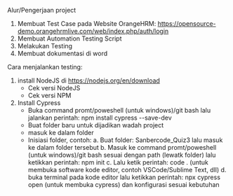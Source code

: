 Alur/Pengerjaan project
1. Membuat Test Case pada Website OrangeHRM: https://opensource-demo.orangehrmlive.com/web/index.php/auth/login
2. Membuat Automation Testing Script
3. Melakukan Testing
4. Membuat dokumentasi di word

Cara menjalankan testing:
1. install NodeJS di https://nodejs.org/en/download
   - Cek versi NodeJS
   - Cek versi NPM
2. Install Cypress
   - Buka command promt/poweshell (untuk windows)/git bash lalu jalankan perintah: npm install cypress --save-dev
   - Buat folder baru untuk dijadikan wadah project
   - masuk ke dalam folder
   - Inisiasi folder, contoh:
     a. Buat folder: Sanbercode_Quiz3 lalu masuk ke dalam folder tersebut
     b. Masuk ke command promt/poweshell (untuk windows)/git bash sesuai dengan path (lewatk folder) lalu ketikkan perintah: npm init
     c. Lalu ketik perintah: code . (untuk membuka software kode editor, contoh VSCode/Sublime Text, dll)
     d. buka terminal pada kode editor lalu ketikkan perintah: npx cypress open (untuk membuka cypress) dan konfigurasi sesuai kebutuhan 
   
